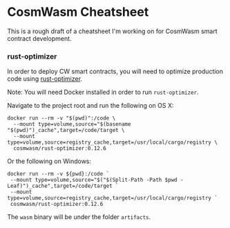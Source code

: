 # CosmWasm Cheatsheet

This is a rough draft of a cheatsheet I'm working on for CosmWasm smart contract development.

### rust-optimizer

In order to deploy CW smart contracts, you will need to optimize production code using [rust-optimizer](link).

Note: You will need Docker installed in order to run `rust-optimizer`.

Navigate to the project root and run the following on OS X:
```
docker run --rm -v "$(pwd)":/code \
  --mount type=volume,source="$(basename "$(pwd)")_cache",target=/code/target \
  --mount type=volume,source=registry_cache,target=/usr/local/cargo/registry \
  cosmwasm/rust-optimizer:0.12.6
```

Or the following on Windows:
```
docker run --rm -v ${pwd}:/code `
 --mount type=volume,source="$("$(Split-Path -Path $pwd -Leaf)")_cache",target=/code/target `
 --mount type=volume,source=registry_cache,target=/usr/local/cargo/registry `
 cosmwasm/rust-optimizer:0.12.6
 ```

 The `wasm` binary will be under the folder `artifacts`.
